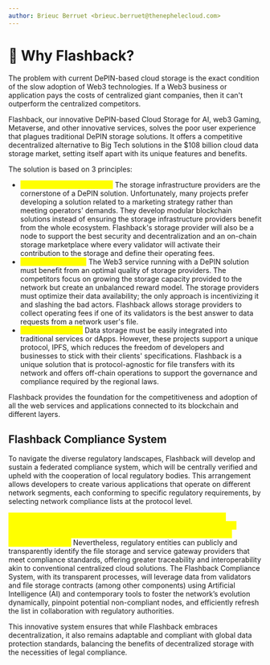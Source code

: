 ```yaml
---
author: Brieuc Berruet <brieuc.berruet@thenephelecloud.com>
---
```


# 🌟 Why Flashback?

The problem with current DePIN-based cloud storage is the exact condition of the slow adoption of Web3 technologies. If a Web3 business or application pays the costs of centralized giant companies, then it can't outperform the centralized competitors.

Flashback, our innovative DePIN-based Cloud Storage for AI, web3 Gaming, Metaverse, and other innovative services, solves the poor user experience that plagues traditional DePIN storage solutions. It offers a competitive decentralized alternative to Big Tech solutions in the $108 billion cloud data storage market, setting itself apart with its unique features and benefits.

The solution is based on 3 principles:

* <mark style="color:yellow;">**Quality-based profitability**</mark><mark style="color:yellow;">:</mark> The storage infrastructure providers are the cornerstone of a DePIN solution. Unfortunately, many projects prefer developing a solution related to a marketing strategy rather than meeting operators' demands. They develop modular blockchain solutions instead of ensuring the storage infrastructure providers benefit from the whole ecosystem. Flashback's storage provider will also be a node to support the best security and decentralization and an on-chain storage marketplace where every validator will activate their contribution to the storage and define their operating fees.
* <mark style="color:yellow;">**File transfer speed**</mark><mark style="color:yellow;">:</mark> The Web3 service running with a DePIN solution must benefit from an optimal quality of storage providers. The competitors focus on growing the storage capacity provided to the network but create an unbalanced reward model. The storage providers must optimize their data availability; the only approach is incentivizing it and slashing the bad actors. Flashback allows storage providers to collect operating fees if one of its validators is the best answer to data requests from a network user's file.
* <mark style="color:yellow;">**Storage flexibility**</mark><mark style="color:yellow;">:</mark> Data storage must be easily integrated into traditional services or dApps. However, these projects support a unique protocol, IPFS, which reduces the freedom of developers and businesses to stick with their clients' specifications. Flashback is a unique solution that is protocol-agnostic for file transfers with its network and offers off-chain operations to support the governance and compliance required by the regional laws.

Flashback provides the foundation for the competitiveness and adoption of all the web services and applications connected to its blockchain and different layers.

## **Flashback Compliance System**

To navigate the diverse regulatory landscapes, Flashback will develop and sustain a federated compliance system, which will be centrally verified and upheld with the cooperation of local regulatory bodies. This arrangement allows developers to create various applications that operate on different network segments, each conforming to specific regulatory requirements, by selecting network compliance lists at the protocol level.

<mark style="color:yellow;">It's crucial to recognize that these compliance lists do not impose censorship; developers retain the freedom to utilize any validators or service gateway, especially when building projects without specific compliance needs.</mark> Nevertheless, regulatory entities can publicly and transparently identify the file storage and service gateway providers that meet compliance standards, offering greater traceability and interoperability akin to conventional centralized cloud solutions. The Flashback Compliance System, with its transparent processes, will leverage data from validators and file storage contracts (among other components) using Artificial Intelligence (AI) and contemporary tools to foster the network’s evolution dynamically, pinpoint potential non-compliant nodes, and efficiently refresh the list in collaboration with regulatory authorities.

This innovative system ensures that while Flashback embraces decentralization, it also remains adaptable and compliant with global data protection standards, balancing the benefits of decentralized storage with the necessities of legal compliance.

